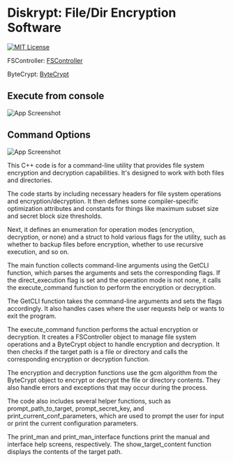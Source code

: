 # Diskrypt: File/Dir Encryption Software

[![MIT License](https://img.shields.io/badge/License-MIT-orange.svg)](https://github.com/Somorpher/Diskrypt/blob/main/LICENSE) 


FSController: [FSController](https://github.com/Somorpher/FSController)

ByteCrypt: [ByteCrypt](https://github.com/Somorpher/ByteCrypt)

## Execute from console
![App Screenshot](https://github.com/Somorpher/Diskrypt/blob/main/images/remove_image_metadata_9a87000841f99aecc78ee21c90c5162e_66c278b6a4795.png)

## Command Options
![App Screenshot](https://github.com/Somorpher/Diskrypt/blob/main/images/remove_image_metadata_178e06d8f3e02dd5d30b1aaf62a0c2d7_66c278b6a839a.png)

This C++ code is for a command-line utility that provides file system encryption and decryption capabilities. It's designed to work with both files and directories.

The code starts by including necessary headers for file system operations and encryption/decryption. It then defines some compiler-specific optimization attributes and constants for things like maximum subset size and secret block size thresholds.

Next, it defines an enumeration for operation modes (encryption, decryption, or none) and a struct to hold various flags for the utility, such as whether to backup files before encryption, whether to use recursive execution, and so on.

The main function collects command-line arguments using the GetCLI function, which parses the arguments and sets the corresponding flags. If the direct_execution flag is set and the operation mode is not none, it calls the execute_command function to perform the encryption or decryption.

The GetCLI function takes the command-line arguments and sets the flags accordingly. It also handles cases where the user requests help or wants to exit the program.

The execute_command function performs the actual encryption or decryption. It creates a FSController object to manage file system operations and a ByteCrypt object to handle encryption and decryption. It then checks if the target path is a file or directory and calls the corresponding encryption or decryption function.

The encryption and decryption functions use the gcm algorithm from the ByteCrypt object to encrypt or decrypt the file or directory contents. They also handle errors and exceptions that may occur during the process.

The code also includes several helper functions, such as prompt_path_to_target, prompt_secret_key, and print_current_conf_parameters, which are used to prompt the user for input or print the current configuration parameters.

The print_man and print_man_interface functions print the manual and interface help screens, respectively. The show_target_content function displays the contents of the target path.
